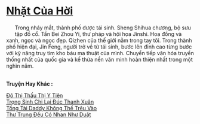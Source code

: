 <a href="https://truyentiki.com/nhat-cua-hoi.33584/" title="Nhặt Của Hời"><h1>Nhặt Của Hời</h1></a><div style="display:table"><img align="right" style="float: left; padding: 10px;" src="https://truyentiki.com/images/story/200x260/33584.jpg" alt="">Trong nháy mắt, thành phố được tái sinh. Sheng Shihua chương, bộ sưu tập đồ cổ. Tần Bei Zhou Yi, thư pháp và hội họa Jinshi. Hoa đồng và xanh, ngọc và ngọc đẹp. Qizhen của thế giới nằm trong tay tôi. Trong thành phố hiện đại, Jin Feng, người trở về từ tái sinh, bước lên đỉnh cao từng bước với kỹ năng truy tìm kho báu ma thuật của mình. Chuyển tiếp văn hóa truyền thống nhất của quốc gia và kế thừa nền văn minh hoàn thiện nhất trong một nghìn năm.</div><p><br><b>Truyện Hay Khác :</b></p><a href="https://truyentiki.com/do-thi-thau-thi-y-tien.33583/" alt="Đô Thị Thấu Thị Y Tiên">Đô Thị Thấu Thị Y Tiên</a><br/><a href="https://github.com/nownovels/top500/tree/master/truyenhay/33715/" alt="Trọng Sinh Chi Lại Đúc Thanh Xuân">Trọng Sinh Chi Lại Đúc Thanh Xuân</a><br/><a href="https://github.com/nownovels/top500/tree/master/truyenhay/33935/" alt="Tổng Tài Daddy Không Thể Trêu Vào">Tổng Tài Daddy Không Thể Trêu Vào</a><br/><a href="https://github.com/nownovels/top500/tree/master/truyenhay/33879/" alt="Thư Trung Đều Có Nhan Như Duật">Thư Trung Đều Có Nhan Như Duật</a><br/>